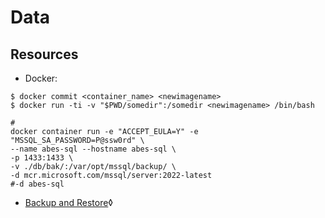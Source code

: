 # Data

## Resources

- Docker:
```docker
$ docker commit <container_name> <newimagename>
$ docker run -ti -v "$PWD/somedir":/somedir <newimagename> /bin/bash

#
docker container run -e "ACCEPT_EULA=Y" -e "MSSQL_SA_PASSWORD=P@ssw0rd" \
--name abes-sql --hostname abes-sql \
-p 1433:1433 \
-v ./db/bak/:/var/opt/mssql/backup/ \
-d mcr.microsoft.com/mssql/server:2022-latest
#-d abes-sql
```
- [Backup and Restore](https://learn.microsoft.com/en-us/sql/linux/tutorial-restore-backup-in-sql-server-container?view=sql-server-ver16&tabs=prod)◊